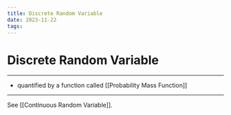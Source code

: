 ```yaml
---
title: Discrete Random Variable
date: 2023-11-22
tags:
---
```


# Discrete Random Variable

---

- quantified by a function called [[Probability Mass Function]]

---

See [[Continuous Random Variable]].